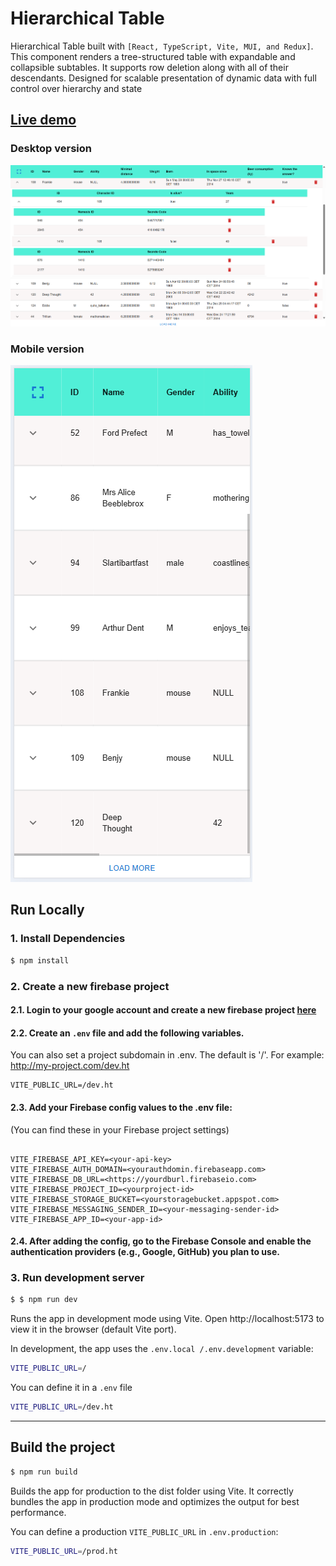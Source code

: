 # Hierarchical Table

Hierarchical Table built with `[React, TypeScript, Vite, MUI, and Redux]`.
This component renders a tree-structured table with expandable and collapsible subtables. It supports row deletion along
with all of their descendants. Designed for scalable presentation of dynamic data with full control over hierarchy and state

## [Live demo](https://matsola-sv.github.io/hierarchical-table/)

### Desktop version

![Screenshot](https://raw.githubusercontent.com/matsola-sv/hierarchical-table/master/docs/screenshots/Screenshot1.png)

### Mobile version

![Screenshot](https://raw.githubusercontent.com/matsola-sv/hierarchical-table/master/docs/screenshots/Screenshot-mobile1.png)

## Run Locally

### 1. Install Dependencies

```sh
$ npm install
```

### 2. Create a new firebase project

#### 2.1. Login to your google account and create a new firebase project [here](https://console.firebase.google.com/u/0/)

#### 2.2. Create an `.env` file and add the following variables.

You can also set a project subdomain in .env. The default is '/'.
For example:
http://my-project.com/dev.ht

```
VITE_PUBLIC_URL=/dev.ht
```

#### 2.3. Add your Firebase config values to the .env file:

(You can find these in your Firebase project settings)

```

VITE_FIREBASE_API_KEY=<your-api-key>
VITE_FIREBASE_AUTH_DOMAIN=<yourauthdomin.firebaseapp.com>
VITE_FIREBASE_DB_URL=<https://yourdburl.firebaseio.com>
VITE_FIREBASE_PROJECT_ID=<yourproject-id>
VITE_FIREBASE_STORAGE_BUCKET=<yourstoragebucket.appspot.com>
VITE_FIREBASE_MESSAGING_SENDER_ID=<your-messaging-sender-id>
VITE_FIREBASE_APP_ID=<your-app-id>

```

#### 2.4. After adding the config, go to the Firebase Console and enable the authentication providers (e.g., Google, GitHub) you plan to use.

### 3. Run development server

```sh
$ $ npm run dev
```

Runs the app in development mode using Vite.
Open http://localhost:5173 to view it in the browser (default Vite port).

In development, the app uses the `.env.local /.env.development` variable:

```sh
VITE_PUBLIC_URL=/
```

You can define it in a `.env` file

```sh
VITE_PUBLIC_URL=/dev.ht
```

---

## Build the project

```sh
$ npm run build
```

Builds the app for production to the dist folder using Vite.
It correctly bundles the app in production mode and optimizes the output for best performance.

You can define a production `VITE_PUBLIC_URL` in `.env.production`:

```sh
VITE_PUBLIC_URL=/prod.ht
```
